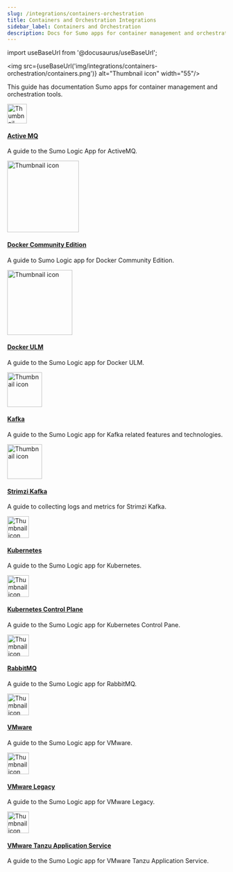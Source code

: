 ```yaml
---
slug: /integrations/containers-orchestration
title: Containers and Orchestration Integrations
sidebar_label: Containers and Orchestration
description: Docs for Sumo apps for container management and orchestration tools.
---
```


import useBaseUrl from '@docusaurus/useBaseUrl';

<img src={useBaseUrl('img/integrations/containers-orchestration/containers.png')} alt="Thumbnail icon" width="55"/>

This guide has documentation Sumo apps for container management and orchestration tools.  

<div className="box-wrapper" >
  <div className="box smallbox card">
    <div className="container">
    <img src={useBaseUrl('img/integrations/containers-orchestration/activemq.png')} alt="Thumbnail icon" width="45"/>
    <h4><a href="/docs/integrations/containers-orchestration/activemq">Active MQ</a></h4>
    <p>A guide to the Sumo Logic App for ActiveMQ.</p>
    </div>
  </div>
  <div className="box smallbox card">
    <div className="container">
    <img src={useBaseUrl('img/integrations/containers-orchestration/docker.png')} alt="Thumbnail icon" width="165"/>
    <h4><a href="/docs/integrations/containers-orchestration/docker-community-edition">Docker Community Edition</a></h4>
    <p>A guide to Sumo Logic app for Docker Community Edition.</p>
    </div>
  </div>
  <div className="box smallbox card">
    <div className="container">
    <img src={useBaseUrl('img/integrations/containers-orchestration/docker.png')} alt="Thumbnail icon" width="150"/>
    <h4><a href="/docs/integrations/containers-orchestration/docker-ulm">Docker ULM</a></h4>
    <p>A guide to the Sumo Logic app for Docker ULM.</p>
    </div>
  </div>
  <div className="box smallbox card">
    <div className="container">
    <img src={useBaseUrl('img/integrations/containers-orchestration/kafka.png')} alt="Thumbnail icon" width="80"/>
    <h4><a href="/docs/integrations/containers-orchestration/kafka">Kafka</a></h4>
    <p>A guide to the Sumo Logic app for Kafka related features and technologies.</p>
    </div>
  </div>
  <div className="box smallbox card">
    <div className="container">
    <img src={useBaseUrl('img/integrations/containers-orchestration/strimzi.png')} alt="Thumbnail icon" width="80"/>
    <h4><a href="/docs/integrations/containers-orchestration/strimzi-kafka">Strimzi Kafka</a></h4>
    <p>A guide to collecting logs and metrics for Strimzi Kafka.</p>
    </div>
  </div>
  <div className="box smallbox card">
    <div className="container">
    <img src={useBaseUrl('img/integrations/containers-orchestration/k8s.png')} alt="Thumbnail icon" width="50"/>
    <h4><a href="/docs/integrations/containers-orchestration/kubernetes">Kubernetes</a></h4>
    <p>A guide to the Sumo Logic app for Kubernetes.</p>
    </div>
  </div>
  <div className="box smallbox card">
    <div className="container">
    <img src={useBaseUrl('img/integrations/containers-orchestration/k8s.png')} alt="Thumbnail icon" width="50"/>
    <h4><a href="/docs/integrations/containers-orchestration/kubernetes-control-plane">Kubernetes Control Plane</a></h4>
    <p>A guide to the Sumo Logic app for Kubernetes Control Pane.</p>
    </div>
  </div>
  <div className="box smallbox card">
    <div className="container">
    <img src={useBaseUrl('img/integrations/containers-orchestration/rabbitmq.png')} alt="Thumbnail icon" width="50"/>
    <h4><a href="/docs/integrations/containers-orchestration/rabbitmq">RabbitMQ</a></h4>
    <p>A guide to the Sumo Logic app for RabbitMQ.</p>
    </div>
  </div>
  <div className="box smallbox card">
    <div className="container">
    <img src={useBaseUrl('img/integrations/containers-orchestration/vmware.png')} alt="Thumbnail icon" width="50"/>
    <h4><a href="/docs/integrations/containers-orchestration/vmware">VMware</a></h4>
    <p>A guide to the Sumo Logic app for VMware.</p>
    </div>
  </div>
  <div className="box smallbox card">
    <div className="container">
    <img src={useBaseUrl('img/integrations/containers-orchestration/vmware.png')} alt="Thumbnail icon" width="50"/>
    <h4><a href="/docs/integrations/containers-orchestration/vmware-legacy">VMware Legacy</a></h4>
    <p>A guide to the Sumo Logic app for VMware Legacy.</p>
    </div>
  </div>
    <div className="box smallbox card">
    <div className="container">
    <img src={useBaseUrl('img/integrations/containers-orchestration/vmware-tanzu.png')} alt="Thumbnail icon" width="50"/>
    <h4><a href="/docs/integrations/containers-orchestration/vmware-tanzu-application-service">VMware Tanzu Application Service</a></h4>
    <p>A guide to the Sumo Logic app for VMware Tanzu Application Service.</p>
    </div>
  </div>
</div>
